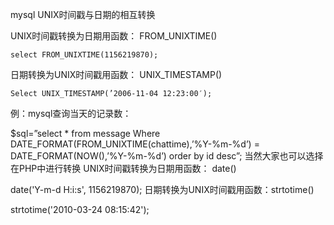 mysql UNIX时间戳与日期的相互转换


UNIX时间戳转换为日期用函数： FROM_UNIXTIME()

```
select FROM_UNIXTIME(1156219870);
```

日期转换为UNIX时间戳用函数： UNIX_TIMESTAMP()

```
Select UNIX_TIMESTAMP(’2006-11-04 12:23:00′);
```

例：mysql查询当天的记录数：

$sql=”select * from message Where DATE_FORMAT(FROM_UNIXTIME(chattime),’%Y-%m-%d’) = DATE_FORMAT(NOW(),’%Y-%m-%d’) order by id desc”;
当然大家也可以选择在PHP中进行转换
UNIX时间戳转换为日期用函数： date()

date('Y-m-d H:i:s', 1156219870);
日期转换为UNIX时间戳用函数：strtotime()

strtotime('2010-03-24 08:15:42');


